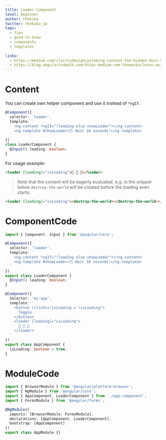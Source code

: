 ```yaml
---
title: Loader Component
level: beginner
author: thekiba
twitter: thekiba_io
tags:
  - tips
  - good-to-know
  - components
  - templates
  
links: 
  - https://medium.com/claritydesignsystem/ng-content-the-hidden-docs-96a29d70d11b
  - https://blog.angularindepth.com/https-medium-com-thomasburleson-animated-ghosts-bfc045a51fba
---
```


# Content
You can create own helper component and use it instead of `*ngIf`.

```typescript
@Component({
  selector: 'loader',
  template: `
    <ng-content *ngIf="!loading else showLoader"></ng-content>
    <ng-template #showLoader>🕚 Wait 10 seconds!</ng-template>
  `
})
class LoaderComponent {
  @Input() loading: boolean;
}
```

For usage example:
```html
<loader [loading]="isLoading">🦊 🦄 🐉</loader>
```

> Note that the content will be eagerly evaluated, e.g. in the snippet below `destroy-the-world` will be created before the loading even starts:

```html
<loader [loading]="isLoading"><destroy-the-world></destroy-the-world></loader>
```

# ComponentCode
```typescript 
import { Component, Input } from '@angular/core';

@Component({
  selector: 'loader',
  template: `
    <ng-content *ngIf="!loading else showLoader"></ng-content>
    <ng-template #showLoader>🕚 Wait 10 seconds!</ng-template>
  `
})
export class LoaderComponent {
  @Input() loading: boolean;
}

@Component({
  selector: 'my-app',
  template: `
    <button (click)="isLoading = !isLoading">
      Toggle
    </button>
    <loader [loading]="isLoading">
      🦊 🦄 🐉
    </loader>
  `
})
export class AppComponent {
  isLoading: boolean = true;
}
```

# ModuleCode
```typescript  
import { BrowserModule } from '@angular/platform-browser';
import { NgModule } from '@angular/core';
import { AppComponent, LoaderComponent } from './app.component';
import { FormsModule } from '@angular/forms';

@NgModule({
  imports: [BrowserModule, FormsModule],
  declarations: [AppComponent, LoaderComponent],
  bootstrap: [AppComponent]
})
export class AppModule {}
```
